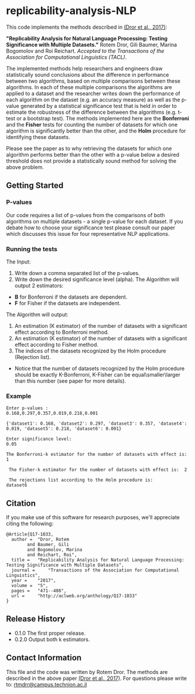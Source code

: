 # replicability-analysis-NLP
This code implements the methods described in [(Dror et al., 2017)](https://arxiv.org/abs/1709.09500):

**"Replicability Analysis for Natural Language Processing: Testing Significance with Multiple Datasets."** Rotem Dror, Gili Baumer, Marina Bogomolov and Roi Reichart. *Accepted to the Transactions of the Association for Computational Linguistics (TACL)*.

The implemented methods help researchers and engineers draw statistically sound conclusions about the difference in performance between two algorithms, based on multiple comparisons between these algorithms. In each of these multiple comparisons the algorithms are applied to a dataset and the researcher writes down the performance of each algorithm on the dataset (e.g. an accuracy measure) as well as the p-value generated by a statistical significance test that is held in order to estimate the robustness of the difference between the algorithms (e.g. t-test or a bootstrap test). The methods implemented here are the **Bonferroni** and the **Fisher** tests for counting the number of datasets for which one algorithm is significantly better than the other, and the **Holm** procedure for identifying these datasets.

Please see the paper as to why retrieving the datasets for which one algorithm performs better than the other with a p-value below a desired threshold does not provide a statistically sound method for solving the above problem.

## Getting Started 

### P-values
Our code requires a list of p-values from the comparisons of both algorithms on multiple datasets - a single p-value for each dataset. If you debate how to choose your significance test please consult our paper which discusses this issue for four representative NLP applications.

### Running the tests

The Input:

1. Write down a comma separated list of the p-values.
2. Write down the desired significance level (alpha).
The Algorithm will output 2 estimators:
* **B** for Bonferroni if the datasets are dependent.
* **F** for Fisher if the datasets are independent.

The Algorithm will output:

1. An estimation (K estimator) of the number of datasets with a significant effect according to Bonferroni method. 
2. An estimation (K estimator) of the number of datasets with a significant effect according to Fisher method.
3. The indices of the datasets recognized by the Holm procedure (Rejection list).

* Notice that the number of datasets recognized by the Holm procedure should be exactly K-Bonferroni, K-Fisher can be equal\smaller\larger than this number (see paper for more details).
### Example
```
Enter p-values :
0.168,0.297,0.357,0.019,0.218,0.001

{'dataset1': 0.168, 'dataset2': 0.297, 'dataset3': 0.357, 'dataset4': 0.019, 'dataset5': 0.218, 'dataset6': 0.001}

Enter significance level: 
0.05

The Bonferroni-k estimator for the number of datasets with effect is:  1

 The Fisher-k estimator for the number of datasets with effect is:  2

 The rejections list according to the Holm procedure is: 
dataset6
```

## Citation
If you make use of this software for research purposes, we'll appreciate citing the following:
```
@Article{Q17-1033,
  author = 	"Dror, Rotem
		and Baumer, Gili
		and Bogomolov, Marina
		and Reichart, Roi",
  title = 	"Replicability Analysis for Natural Language Processing: Testing Significance with Multiple Datasets",
  journal = 	"Transactions of the Association for Computational Linguistics",
  year = 	"2017",
  volume = 	"5",
  pages = 	"471--486",
  url = 	"http://aclweb.org/anthology/Q17-1033"
}

```


## Release History
* 0.1.0 The first proper release.
* 0.2.0 Output both k estimators.

## Contact Information
This file and the code was written by Rotem Dror. The methods are described in the above paper [(Dror et al., 2017)](https://arxiv.org/abs/1709.09500). For questions please write to: rtmdrr@campus.technion.ac.il

